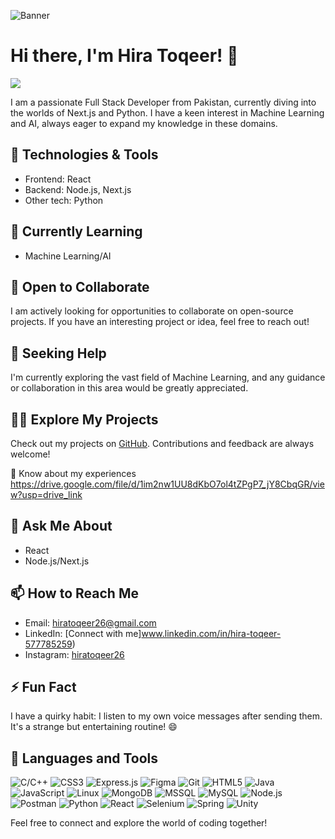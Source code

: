 ![Banner](https://camo.githubusercontent.com/eddbd74640cd9fb629e0c9d811b7e117a21db6845aabd6ac54352f7b06e85732/68747470733a2f2f686f6c6f70696e2e6d652f6d616964613132)

# Hi there, I'm Hira Toqeer! 👋

![](https://komarev.com/ghpvc/?username=HIRATOQEER&color=green)

I am a passionate Full Stack Developer from Pakistan, currently diving into the worlds of Next.js and Python. I have a keen interest in Machine Learning and AI, always eager to expand my knowledge in these domains.

## 🔧 Technologies & Tools
- Frontend: React
- Backend: Node.js, Next.js
- Other tech: Python

## 🌱 Currently Learning
- Machine Learning/AI

## 👯 Open to Collaborate
I am actively looking for opportunities to collaborate on open-source projects. If you have an interesting project or idea, feel free to reach out!

## 🤔 Seeking Help
I'm currently exploring the vast field of Machine Learning, and any guidance or collaboration in this area would be greatly appreciated.

## 👨‍💻 Explore My Projects
Check out my projects on [GitHub](https://github.com/HIRATOQEER). Contributions and feedback are always welcome!

📄 Know about my experiences https://drive.google.com/file/d/1im2nw1UU8dKbO7ol4tZPgP7_jY8CbqGR/view?usp=drive_link

## 💬 Ask Me About
- React
- Node.js/Next.js

## 📫 How to Reach Me
- Email: hiratoqeer26@gmail.com
- LinkedIn: [Connect with me]www.linkedin.com/in/hira-toqeer-577785259)
- Instagram: [hiratoqeer26](https://www.instagram.com/hiratoqeer26/?utm_source=qr&igsh=NHNuanl4a2Q1OTE0)

## ⚡ Fun Fact
I have a quirky habit: I listen to my own voice messages after sending them. It's a strange but entertaining routine! 😄
## 🚀 Languages and Tools
![C/C++](https://img.icons8.com/color/48/000000/c-plus-plus-logo.png) ![CSS3](https://img.icons8.com/color/48/000000/css3.png) ![Express.js](https://img.icons8.com/color/48/000000/express.png) ![Figma](https://img.icons8.com/color/48/000000/figma.png) ![Git](https://img.icons8.com/color/48/000000/git.png) ![HTML5](https://img.icons8.com/color/48/000000/html-5.png) ![Java](https://img.icons8.com/color/48/000000/java.png) ![JavaScript](https://img.icons8.com/color/48/000000/javascript.png) ![Linux](https://img.icons8.com/color/48/000000/linux.png) ![MongoDB](https://img.icons8.com/color/48/000000/mongodb.png) ![MSSQL](https://img.icons8.com/color/48/000000/microsoft-sql-server.png) ![MySQL](https://img.icons8.com/color/48/000000/mysql.png) ![Node.js](https://img.icons8.com/color/48/000000/nodejs.png) ![Postman](https://img.icons8.com/color/48/000000/postman-api.png) ![Python](https://img.icons8.com/color/48/000000/python.png) ![React](https://img.icons8.com/color/48/000000/react.png) ![Selenium](https://img.icons8.com/color/48/000000/selenium-test-automation.png) ![Spring](https://img.icons8.com/color/48/000000/spring-logo.png) ![Unity](https://img.icons8.com/color/48/000000/unity.png)

Feel free to connect and explore the world of coding together! 
